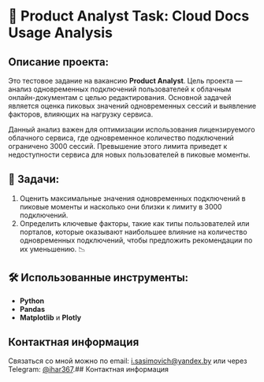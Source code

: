 # 🌟 Product Analyst Task: Cloud Docs Usage Analysis

## Описание проекта:
Это тестовое задание на вакансию **Product Analyst**. Цель проекта — анализ одновременных подключений пользователей к облачным онлайн-документам с целью редактирования. Основной задачей является оценка пиковых значений одновременных сессий и выявление факторов, влияющих на нагрузку сервиса.

Данный анализ важен для оптимизации использования лицензируемого облачного сервиса, где одновременное количество подключений ограничено 3000 сессий. Превышение этого лимита приведет к недоступности сервиса для новых пользователей в пиковые моменты. 

## 🎯 Задачи:
1. Оценить максимальные значения одновременных подключений в пиковые моменты и насколько они близки к лимиту в 3000 подключений.
2. Определить ключевые факторы, такие как типы пользователей или порталов, которые оказывают наибольшее влияние на количество одновременных подключений, чтобы предложить рекомендации по их уменьшению. 📉

## 🛠️ Использованные инструменты:
- **Python** 
- **Pandas** 
- **Matplotlib** и **Plotly** 

## Контактная информация
Связаться со мной можно по email: i.sasimovich@yandex.by или через Telegram: [@ihar367](http://t.me/ihar367).## Контактная информация
